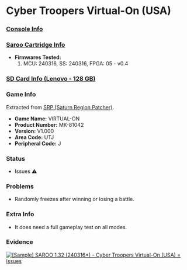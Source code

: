# Cyber Troopers Virtual-On (USA)

### [Console Info](../../../../../Info/Consoles/VA13/README.md)

### [Saroo Cartridge Info](../../../../../Info/Cartridges/RetroGameParadiseStore/1.32F/README.md)

- <b>Firmwares Tested:</b>
  1. MCU: 240316, SS: 240316, FPGA: 05 - v0.4

### [SD Card Info (Lenovo - 128 GB)](../../../../../Info/SdCards/Lenovo/128GB/fat32/README.md)

### Game Info

Extracted from [SRP (Saturn Region Patcher)](https://segaxtreme.net/resources/saturn-region-patcher.81/download).

- <b>Game Name:</b> VIRTUAL-ON
- <b>Product Number:</b> MK-81042
- <b>Version:</b> V1.000
- <b>Area Code:</b> UTJ
- <b>Peripheral Code:</b> J

### Status

- Issues :warning:

### Problems

- Randomly freezes after winning or losing a battle.

### Extra Info

- It does need a full gameplay test on all modes.

### Evidence

[![[Sample] SAROO 1.32 (240316*) - Cyber Troopers Virtual-On (USA) = Issues](https://img.youtube.com/vi/jYrNo_cWfxQ/0.jpg)](https://www.youtube.com/watch?v=jYrNo_cWfxQ)
